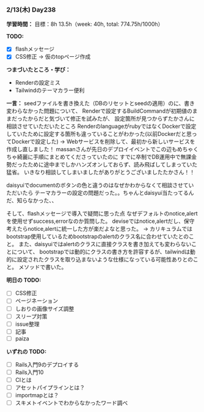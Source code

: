 ### 2/13(木) Day238

**学習時間：**
目標：8h
13.5h（week: 40h, total: 774.75h/1000h）

**TODO:**
- [x] flashメッセージ
- [x] CSS修正 -> 仮のtopページ作成

**つまづいたところ・学び：**
- Renderの設定ミス
- Tailwindのテーマカラー便利

**一言：**
seedファイルを書き換えた（DBのリセットとseedの適用）のに、書き変わらなかった問題について、
Renderで設定するBuildCommandが初期値のままだったからだと気づいて修正を試みたが、
設定箇所が見つからずたかさんに相談させていただいたところ
RenderのlanguageがrubyではなくDockerで設定していたために設定する箇所も違っていることがわかった(以前Dockerだと思ってDockerで設定した)
-> Webサービスを削除して、最初から新しいサービスを作成し直しました！
massanさんが先日のデプロイイベントでこの辺もめちゃくちゃ綺麗に手順にまとめてくださっていたのに
すでに卒制でDB運用中で無課金勢だったために途中までしかハンズオンしておらず、読み飛ばしてしまっていた猛省。
いきなり相談してしまいましたがありがとうございましたたかさん！！

daisyuiでdocumentのボタンの色と違うのはなぜかわからなくて相談させていただいたら
テーマカラーの設定の問題だった。。ちゃんとdaisyui当たってるんだ、知らなかった、、

そして、flashメッセージで導入で疑問に思った点
なぜデフォルトのnotice,alertを使用せずsuccess,errorなのか質問した。
deviseではnotice,alertだし、保守考えたらnotice,alertに統一した方が楽だよなと思った。
-> カリキュラムではbootstrap使用しているためbootstrapのalertのクラス名に合わせていたとのこと。
また、daisyuiではalertのクラスに直接クラスを書き加えても変わらないことについて、
bootstrapでは動的にクラスの書き方を許容するが、tailwindは動的に設定されたクラスを取り込まないような仕様になっている可能性ありとのこと。
メソッドで書いた。

**明日の TODO:**
- [ ] CSS修正
- [ ] ページネーション
- [ ] しおりの画像サイズ調整
- [ ] スリープ対策
- [ ] issue整理
- [ ] 記事
- [ ] paiza

**いずれの TODO:**
- [ ] Rails入門9のデプロイする
- [ ] Rails入門10
- [ ] CIとは
- [ ] アセットパイプラインとは？
- [ ] importmapとは？
- [ ] スキメトイベントでわからなかったワード調べ
